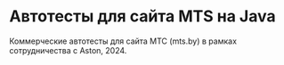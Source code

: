 # Автотесты для сайта MTS на Java
Коммерческие автотесты для сайта МТС (mts.by) в рамках сотрудничества с Aston, 2024.